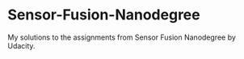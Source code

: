 # Sensor-Fusion-Nanodegree
My solutions to the assignments from Sensor Fusion Nanodegree by Udacity.
